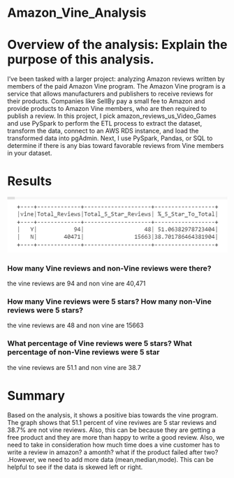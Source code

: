 # Amazon_Vine_Analysis
# Overview of the analysis: Explain the purpose of this analysis.
I’ve been tasked with a larger project: analyzing Amazon reviews written by members of the paid Amazon Vine program. The Amazon Vine program is a service that allows manufacturers and publishers to receive reviews for their products. Companies like SellBy pay a small fee to Amazon and provide products to Amazon Vine members, who are then required to publish a review. In this project, I pick amazon_reviews_us_Video_Games and use PySpark to perform the ETL process to extract the dataset, transform the data, connect to an AWS RDS instance, and load the transformed data into pgAdmin. Next, I use PySpark, Pandas, or SQL to determine if there is any bias toward favorable reviews from Vine members in your dataset. 
# Results
![total_review](total_review.png)
### How many Vine reviews and non-Vine reviews were there?
the vine reviews are 94 and non vine are 40,471
### How many Vine reviews were 5 stars? How many non-Vine reviews were 5 stars?
the vine reviews are 48 and non vine are 15663
### What percentage of Vine reviews were 5 stars? What percentage of non-Vine reviews were 5 star
the vine reviews are 51.1 and non vine are 38.7
# Summary
Based on the analysis, it shows a positive bias towards the vine program. The graph shows that 51.1 percent of vine reviwes are 5 star reviews and 38.7% are not vine reviews. Also, this can be because they are getting a free product and they are more than happy to write a good review. Also, we need to take in consideration how much time does a vine customer has to write a review in amazon? a amonth? what if the product failed after two? .However, we need to add more data (mean,median,mode). This can be helpful to see if the data is skewed left or right.
